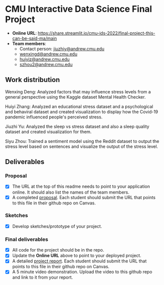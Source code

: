 # CMU Interactive Data Science Final Project

* **Online URL**: https://share.streamlit.io/cmu-ids-2022/final-project-this-can-be-said-ma/main
* **Team members**:
  * Contact person: jiuzhiy@andrew.cmu.edu
  * wenxingd@andrew.cmu.edu
  * huiyiz@andrew.cmu.edu
  * szhou2@andrew.cmu.edu

## Work distribution
Wenxing Deng: Analyzed factors that may influence stress levels from a general perspective using the Kaggle dataset Mental Health Checker.

Huiyi Zhang: Analyzed an educational stress dataset and a psychological and behaviral dataset and created visualization to display how the Covid-19 pandemic influenced people's perceived stress. 

Jiuzhi Yu: Analyzed the sleep vs stress dataset and also a sleep quality dataset and created visualization for them.

Siyu Zhou: Trained a sentiment model using the Reddit dataset to output the stress level based on sentences and visualize the output of the stress level.

## Deliverables

### Proposal

- [x] The URL at the top of this readme needs to point to your application online. It should also list the names of the team members.
- [x] A completed [proposal](Proposal.md). Each student should submit the URL that points to this file in their github repo on Canvas.

### Sketches

- [x] Develop sketches/prototype of your project.

### Final deliverables

- [x] All code for the project should be in the repo.
- [x] Update the **Online URL** above to point to your deployed project.
- [x] A detailed [project report](Report.md).  Each student should submit the URL that points to this file in their github repo on Canvas.
- [x] A 5 minute video demonstration.  Upload the video to this github repo and link to it from your report.

